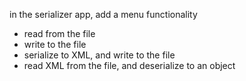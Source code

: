 in the serializer app, add a menu functionality
- read from the file
- write to the file
- serialize to XML, and write to the file
- read XML from the file, and deserialize to an object